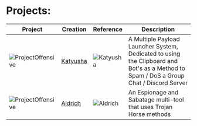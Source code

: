# Projects:


| Project | Creation | Reference | Description |
| ------- | -------- | --------- | ----------- |
| ![ProjectOffensive](https://github.com/GenesisFoundationCore/.github/assets/153700938/edfb6a19-cbc5-4ae1-a71a-90f92c971571) | [Katyusha](https://github.com/GenesisFoundationCore/Katyusha) | ![Katyusha](https://github.com/GenesisFoundationCore/.github/assets/94430800/5852914c-6456-48ec-ab6b-1e083ad3a7af) | A Multiple Payload Launcher System, Dedicated to using the Clipboard and Bot's as a Method to Spam / DoS a Group Chat / Discord Server |
| ![ProjectOffensive](https://github.com/GenesisFoundationCore/.github/assets/153700938/edfb6a19-cbc5-4ae1-a71a-90f92c971571) | [Aldrich](https://github.com/GenesisFoundationCore/Aldrich) | ![Aldrich](https://github.com/GenesisFoundationCore/.github/assets/94430800/769e6e4e-dbc9-4142-bbed-a6c1c9e8fb75) | An Espionage and Sabatage multi-tool that uses Trojan Horse methods |
